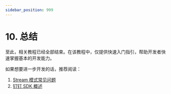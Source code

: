 ```yaml
---
sidebar_position: 999
---
```


# 10. 总结

至此，相关教程已经全部结束。在该教程中，仅提供快速入门指引，帮助开发者快速掌握基本的开发能力。

如果想要进一步开发的话，推荐阅读：
1. [Stream 模式常见问题](/docs/learn/stream/faq)
2. [钉钉 SDK 概述](/docs/develop/sdk/overview)
